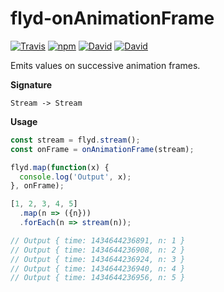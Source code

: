 # flyd-onAnimationFrame

[![Travis](https://img.shields.io/travis/ThomWright/flyd-onAnimationFrame.svg?style=flat-square)](https://travis-ci.org/ThomWright/flyd-onAnimationFrame)
[![npm](https://img.shields.io/npm/v/flyd-onanimationframe.svg?style=flat-square)](https://www.npmjs.com/package/flyd-onanimationframe)
[![David](https://img.shields.io/david/ThomWright/flyd-onAnimationFrame.svg?style=flat-square)](https://david-dm.org/ThomWright/flyd-onAnimationFrame)
[![David](https://img.shields.io/david/dev/ThomWright/flyd-onAnimationFrame.svg?style=flat-square)](https://david-dm.org/ThomWright/flyd-onAnimationFrame#info=devDependencies)

Emits values on successive animation frames.

**Signature**

`Stream -> Stream`

**Usage**

```javascript
const stream = flyd.stream();
const onFrame = onAnimationFrame(stream);

flyd.map(function(x) {
  console.log('Output', x);
}, onFrame);

[1, 2, 3, 4, 5]
  .map(n => ({n}))
  .forEach(n => stream(n));

// Output { time: 1434644236891, n: 1 }
// Output { time: 1434644236908, n: 2 }
// Output { time: 1434644236924, n: 3 }
// Output { time: 1434644236940, n: 4 }
// Output { time: 1434644236956, n: 5 }
```
